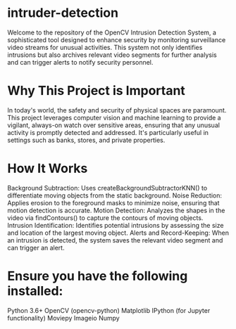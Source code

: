 # intruder-detection
Welcome to the repository of the OpenCV Intrusion Detection System, a sophisticated tool designed to enhance security by monitoring surveillance video streams for unusual activities. This system not only identifies intrusions but also archives relevant video segments for further analysis and can trigger alerts to notify security personnel.
# Why This Project is Important
In today's world, the safety and security of physical spaces are paramount. This project leverages computer vision and machine learning to provide a vigilant, always-on watch over sensitive areas, ensuring that any unusual activity is promptly detected and addressed. It's particularly useful in settings such as banks, stores, and private properties.

# How It Works
Background Subtraction: Uses createBackgroundSubtractorKNN() to differentiate moving objects from the static background.
Noise Reduction: Applies erosion to the foreground masks to minimize noise, ensuring that motion detection is accurate.
Motion Detection: Analyzes the shapes in the video via findContours() to capture the contours of moving objects.
Intrusion Identification: Identifies potential intrusions by assessing the size and location of the largest moving object.
Alerts and Record-Keeping: When an intrusion is detected, the system saves the relevant video segment and can trigger an alert.

# Ensure you have the following installed:

Python 3.6+
OpenCV (opencv-python)
Matplotlib
IPython (for Jupyter functionality)
Moviepy
Imageio
Numpy
